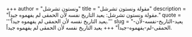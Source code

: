 +++
author = "ونستون تشرشل"
title = "مقولة ونستون تشرشل"
description = "مقولة ونستون تشرشل: يعيد التاريخ نفسه لأن الحمقى لم يفهموه جيداً."
quote = '''يعيد التاريخ نفسه لأن الحمقى لم يفهموه جيداً.'''
slug = "يعيد-التاريخ-نفسه-لأن-الحمقى-لم-يفهموه-جيداً"
+++
يعيد التاريخ نفسه لأن الحمقى لم يفهموه جيداً.
